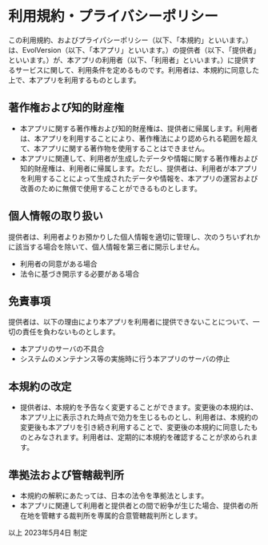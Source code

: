 # 利用規約・プライバシーポリシー

この利用規約、およびプライパシーポリシー（以下、「本規約」といいます。）は、EvolVersion（以下、「本アプリ」といいます。）の提供者（以下、「提供者」といいます。）が、本アプリの利用者（以下、「利用者」といいます。）に提供するサービスに関して、利用条件を定めるものです。利用者は、本規約に同意した上で、本アプリを利用するものとします。

## 著作権および知的財産権

- 本アプリに関する著作権および知的財産権は、提供者に帰属します。利用者は、本アプリを利用することにより、著作権法により認められる範囲を超えて、本アプリに関する著作物を使用することはできません。
- 本アプリに関連して、利用者が生成したデータや情報に関する著作権および知的財産権は、利用者に帰属します。ただし、提供者は、利用者が本アプリを利用することによって生成されたデータや情報を、本アプリの運営および改善のために無償で使用することができるものとします。

## 個人情報の取り扱い

提供者は、利用者よりお預かりした個人情報を適切に管理し、次のうちいずれかに該当する場合を除いて、個人情報を第三者に開示しません。

- 利用者の同意がある場合
- 法令に基づき開示する必要がある場合

## 免責事項
提供者は、以下の理由により本アプリを利用者に提供できないことについて、一切の責任を負わないものとします。

- 本アプリのサーバの不具合
- システムのメンテナンス等の実施時に行う本アプリのサーバの停止

## 本規約の改定
- 提供者は、本規約を予告なく変更することができます。変更後の本規約は、本アプリ上に表示された時点で効力を生じるものとし、利用者は、本規約の変更後も本アプリを引き続き利用することで、変更後の本規約に同意したものとみなされます。利用者は、定期的に本規約を確認することが求められます。

## 準拠法および管轄裁判所

- 本規約の解釈にあたっては、日本の法令を準拠法とします。
- 本アプリに関連して利用者と提供者との間で紛争が生じた場合、提供者の所在地を管轄する裁判所を専属的合意管轄裁判所とします。

以上
2023年5月4日 制定
